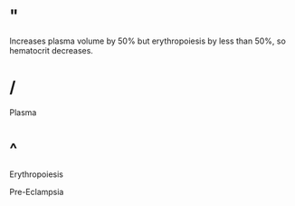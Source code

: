 # "

Increases plasma volume by 50% but erythropoiesis by less than 50%, so hematocrit decreases.

# /

Plasma

# ^

Erythropoiesis

Pre-Eclampsia
